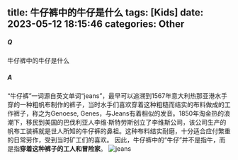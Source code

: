title: 牛仔裤中的牛仔是什么
tags: [Kids]
date: 2023-05-12 18:15:46
categories: Other
---

##### Q
牛仔裤中的牛仔是什么
##### A
“牛仔裤”一词源自英文单词“jeans”，最早可以追溯到1567年意大利热那亚港水手穿的一种粗帆布制作的裤子，当时水手们喜欢穿着这种粗糙而结实的布料做成的工作裤子，称之为Genoese, Genes，与Jeans有着相似的发音。1850年淘金热的浪潮下，移民到美国的巴伐利亚人李维·斯特劳斯创立了李维斯公司，该公司生产的帆布工装裤就是世人所知的牛仔裤的鼻祖。这种布料结实耐磨，十分适合应付繁重的日常劳作，受到当时矿工们的喜欢。
因此，牛仔裤中的“牛仔”并不是指牛，而是指**穿着这种裤子的工人和冒险家**。
![jeans](jeans.jpg)
